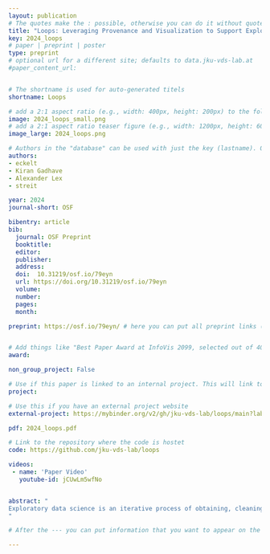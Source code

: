 ```yaml
---
layout: publication
# The quotes make the : possible, otherwise you can do it without quotes
title: "Loops: Leveraging Provenance and Visualization to Support Exploratory Data Analysis in Notebooks"
key: 2024_loops
# paper | preprint | poster
type: preprint
# optional url for a different site; defaults to data.jku-vds-lab.at
#paper_content_url: 


# The shortname is used for auto-generated titels
shortname: Loops

# add a 2:1 aspect ratio (e.g., width: 400px, height: 200px) to the folder /assets/images/papers/
image: 2024_loops_small.png
# add a 2:1 aspect ratio teaser figure (e.g., width: 1200px, height: 600px) to the folder /assets/images/papers/
image_large: 2024_loops.png

# Authors in the "database" can be used with just the key (lastname). Others can be written properly.
authors:
- eckelt
- Kiran Gadhave
- Alexander Lex
- streit

year: 2024
journal-short: OSF

bibentry: article
bib:
  journal: OSF Preprint
  booktitle: 
  editor: 
  publisher: 
  address: 
  doi:  10.31219/osf.io/79eyn 
  url: https://doi.org/10.31219/osf.io/79eyn  
  volume: 
  number: 
  pages: 
  month:

preprint: https://osf.io/79eyn/ # here you can put all preprint links (arxiv.org, osf.io,...)


# Add things like "Best Paper Award at InfoVis 2099, selected out of 4000 submissions"
award:

non_group_project: False

# Use if this paper is linked to an internal project. This will link to the project site
project: 

# Use this if you have an external project website
external-project: https://mybinder.org/v2/gh/jku-vds-lab/loops/main?labpath=notebooks

pdf: 2024_loops.pdf

# Link to the repository where the code is hostet
code: https://github.com/jku-vds-lab/loops

videos:
 - name: 'Paper Video'
   youtube-id: jCUwLm5wfNo


abstract: "
Exploratory data science is an iterative process of obtaining, cleaning, profiling, analyzing, and interpreting data. This cyclical way of working creates challenges within the linear structure of computational notebooks, leading to issues with code quality, recall, and reproducibility. To remedy this, we present Loops, a set of visual support techniques for iterative and exploratory data analysis in computational notebooks. Loops leverages provenance information to visualize the impact of changes made within a notebook. In visualizations of the notebook provenance, we trace the evolution of the notebook over time and highlight differences between versions. Loops visualizes the provenance of code, markdown, tables, visualizations, and images and their respective differences. Analysts can explore these differences in detail in a separate view. Loops not only makes the analysis process transparent but also supports analysts in their data science work by showing the effects of changes and facilitating comparison of multiple versions. We demonstrate our approach's utility and potential impact in two use cases and feedback from notebook users from various backgrounds. This paper and all supplemental materials are available at https://osf.io/79eyn.
"

# After the --- you can put information that you want to appear on the website using markdown formatting or HTML. A good example are acknowledgements, extra references, an erratum, etc.

---
```



